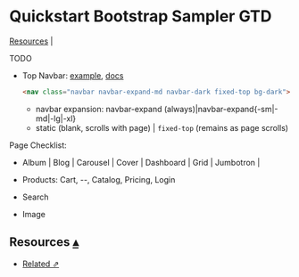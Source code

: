 # Quickstart Bootstrap Sampler GTD

<a id="toc"></a>
[Resources](#Resources) |  

TODO

* Top Navbar: [example](https://getbootstrap.com/docs/4.3/examples/navbars/), [docs](https://getbootstrap.com/docs/4.3/components/navbar/)

    ``` html
    <nav class="navbar navbar-expand-md navbar-dark fixed-top bg-dark">
    ```
    
    * navbar expansion: navbar-expand (always)|navbar-expand{-sm|-md|-lg|-xl}
    * static (blank, scrolls with page) | `fixed-top` (remains as page scrolls)
        
Page Checklist:

* Album | Blog | Carousel | Cover | Dashboard | Grid | Jumbotron | 
* Products: Cart, --, Catalog, Pricing, Login 
* Search

* Image
    
## Resources <a id="Resources">[▴](#toc)</a>

* [Related ⇗]()
